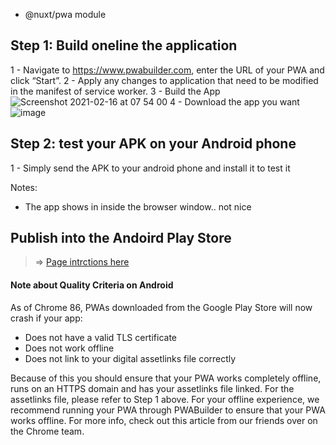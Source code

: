 
- @nuxt/pwa module

## Step 1: Build oneline the application
1 - Navigate to https://www.pwabuilder.com, enter the URL of your PWA and click “Start”.
2 - Apply any changes to application that need to be modified in the manifest of service worker.
3 - Build the App
![Screenshot 2021-02-16 at 07 54 00](https://user-images.githubusercontent.com/4195550/108028482-354c5900-702c-11eb-85de-a2fcd7b36637.png)
4 - Download the app you want
![image](https://user-images.githubusercontent.com/4195550/108028553-557c1800-702c-11eb-8882-027db020a61b.png)

## Step 2: test your APK on your Android phone
1 - Simply send the APK to your android phone and install it to test it

Notes: 
- The app shows in inside the browser window.. not nice


## Publish into the Andoird Play Store

> => [Page intrctions here](https://github.com/pwa-builder/CloudAPK/blob/master/Next-steps.md)
 
#### Note about Quality Criteria on Android
As of Chrome 86, PWAs downloaded from the Google Play Store will now crash if your app:

- Does not have a valid TLS certificate
- Does not work offline
- Does not link to your digital assetlinks file correctly

Because of this you should ensure that your PWA works completely offline, runs on an HTTPS domain and has your assetlinks file linked. For the assetlinks file, please refer to Step 1 above. For your offline experience, we recommend running your PWA through PWABuilder to ensure that your PWA works offline. For more info, check out this article from our friends over on the Chrome team.
